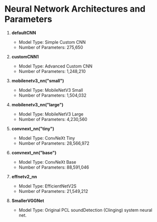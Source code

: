 # Neural Network Architectures and Parameters

1. **defaultCNN**
   - Model Type: Simple Custom CNN
   - Number of Parameters: 275,650

2. **customCNN1**
   - Model Type: Advanced Custom CNN
   - Number of Parameters: 1,248,210

3. **mobilenetv3_nn("small")**
   - Model Type: MobileNetV3 Small
   - Number of Parameters: 1,504,032

4. **mobilenetv3_nn("large")**
   - Model Type: MobileNetV3 Large
   - Number of Parameters: 4,230,560

5. **convnext_nn("tiny")**
   - Model Type: ConvNeXt Tiny
   - Number of Parameters: 28,566,972

6. **convnext_nn("base")**
   - Model Type: ConvNeXt Base
   - Number of Parameters: 88,591,046

7. **effnetv2_nn**
   - Model Type: EfficientNetV2S
   - Number of Parameters: 21,549,212

9. **SmallerVGGNet**
   - Model Type: Original PCL soundDetection (Clinging) system neural net.
